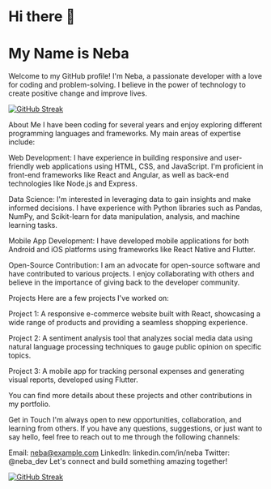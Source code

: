 # Hi there 👋

<h1>My Name is Neba</h1>

<p>Welcome to my GitHub profile! I'm Neba, a passionate developer with a love for coding and problem-solving. I believe in the power of technology to create positive change and improve lives.</p>

[![GitHub Streak](http://github-readme-streak-stats.herokuapp.com?user=ds47x&theme=dark&background=000000)](https://git.io/streak-stats)


About Me
I have been coding for several years and enjoy exploring different programming languages and frameworks. My main areas of expertise include:

Web Development: I have experience in building responsive and user-friendly web applications using HTML, CSS, and JavaScript. I'm proficient in front-end frameworks like React and Angular, as well as back-end technologies like Node.js and Express.

Data Science: I'm interested in leveraging data to gain insights and make informed decisions. I have experience with Python libraries such as Pandas, NumPy, and Scikit-learn for data manipulation, analysis, and machine learning tasks.

Mobile App Development: I have developed mobile applications for both Android and iOS platforms using frameworks like React Native and Flutter.

Open-Source Contribution: I am an advocate for open-source software and have contributed to various projects. I enjoy collaborating with others and believe in the importance of giving back to the developer community.

Projects
Here are a few projects I've worked on:

Project 1: A responsive e-commerce website built with React, showcasing a wide range of products and providing a seamless shopping experience.

Project 2: A sentiment analysis tool that analyzes social media data using natural language processing techniques to gauge public opinion on specific topics.

Project 3: A mobile app for tracking personal expenses and generating visual reports, developed using Flutter.

You can find more details about these projects and other contributions in my portfolio.

Get in Touch
I'm always open to new opportunities, collaboration, and learning from others. If you have any questions, suggestions, or just want to say hello, feel free to reach out to me through the following channels:

Email: neba@example.com
LinkedIn: linkedin.com/in/neba
Twitter: @neba_dev
Let's connect and build something amazing together!

[![GitHub Streak](http://github-readme-streak-stats.herokuapp.com?user=ds47x&theme=dark&background=000000)](https://git.io/streak-stats)
